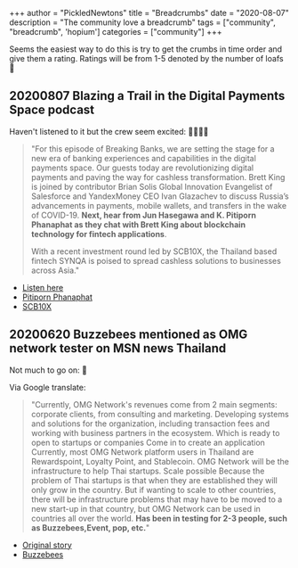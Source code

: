 +++
author = "PickledNewtons"
title = "Breadcrumbs"
date = "2020-08-07"
description = "The community love a breadcrumb"
tags = ["community", "breadcrumb", 'hopium']
categories = ["community"]
+++

Seems the easiest way to do this is try to get the crumbs in time order and give them a rating. Ratings will be from 1-5 denoted by the number of loafs :bread:

## 20200807 Blazing a Trail in the Digital Payments Space podcast

Haven't listened to it but the crew seem excited: :bread::bread::bread::bread:

> "For this episode of Breaking Banks, we are setting the stage for a new era of banking experiences and capabilities in the digital payments space. Our guests today are revolutionizing digital payments and paving the way for cashless transformation. Brett King is joined by contributor Brian Solis Global Innovation Evangelist of Salesforce and YandexMoney CEO Ivan Glazachev to discuss Russia’s advancements in payments, mobile wallets, and transfers in the wake of COVID-19. **Next, hear from Jun Hasegawa and K. Pitiporn Phanaphat as they chat with Brett King about blockchain technology for fintech applications**.
>
> With a recent investment round led by SCB10X, the Thailand based fintech SYNQA is poised to spread cashless solutions to businesses across Asia."

* [Listen here](https://podcasts.apple.com/nz/podcast/blazing-a-trail-in-the-digital-payments-space/id641357669?i=1000487340942)
* [Pitiporn Phanaphat](https://th.linkedin.com/in/pitiporn-phanaphat-4a082843)
* [SCB10X](https://scb10x.com/)

## 20200620 Buzzebees mentioned as OMG network tester on MSN news Thailand

Not much to go on: :bread:

Via Google translate:

> "Currently, OMG Network's revenues come from 2 main segments: corporate clients, from consulting and marketing. Developing systems and solutions for the organization, including transaction fees and working with business partners in the ecosystem. Which is ready to open to startups or companies Come in to create an application Currently, most OMG Network platform users in Thailand are Rewardspoint, Loyalty Point, and Stablecoin. OMG Network will be the infrastructure to help Thai startups. Scale possible Because the problem of Thai startups is that when they are established they will only grow in the country. But if wanting to scale to other countries, there will be infrastructure problems that may have to be moved to a new start-up in that country, but OMG Network can be used in countries all over the world. **Has been in testing for 2-3 people, such as Buzzebees,Event, pop, etc.**"

* [Original story](https://www.msn.com/th-th/news/techandscience/omg-network-%E0%B9%80%E0%B8%9B%E0%B8%B4%E0%B8%94%E0%B9%81%E0%B8%9E%E0%B8%A5%E0%B8%95%E0%B8%9F%E0%B8%AD%E0%B8%A3%E0%B9%8C%E0%B8%A1-%E0%B8%94%E0%B8%B4%E0%B8%AA%E0%B8%A3%E0%B8%B1%E0%B8%9B%E0%B8%95%E0%B9%8C%E0%B9%81%E0%B8%9A%E0%B8%87%E0%B8%81%E0%B9%8C/ar-BB15KMf5)
* [Buzzebees](https://www.buzzebees.com/Views/About/AboutUs.aspx)